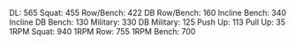 DL: 565
 Squat: 455
 Row/Bench: 422
 DB Row/Bench: 160
 Incline Bench: 340
 Incline DB Bench: 130
 Military: 330
 DB Military: 125
 Push Up: 113
 Pull Up: 35
 1RPM Squat: 940
 1RPM Row: 755
 1RPM Bench: 700
